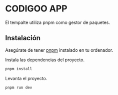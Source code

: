 # CODIGOO APP

El tempalte utiliza pnpm como gestor de paquetes.

## Instalación 

Asegúrate de tener [pnpm](https://pnpm.io/es/installation) instalado en tu ordenador.

Instala las dependencias del proyecto.

```bash
pnpm install
```

Levanta el proyecto.

```bash
pnpm run dev
```
